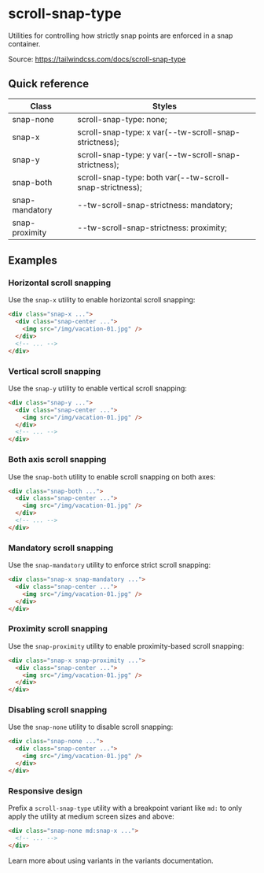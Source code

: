 # scroll-snap-type

Utilities for controlling how strictly snap points are enforced in a snap container.

Source: https://tailwindcss.com/docs/scroll-snap-type

## Quick reference

| Class            | Styles                                              |
|------------------|-----------------------------------------------------|
| snap-none        | scroll-snap-type: none;                             |
| snap-x           | scroll-snap-type: x var(--tw-scroll-snap-strictness); |
| snap-y           | scroll-snap-type: y var(--tw-scroll-snap-strictness); |
| snap-both        | scroll-snap-type: both var(--tw-scroll-snap-strictness); |
| snap-mandatory   | --tw-scroll-snap-strictness: mandatory;            |
| snap-proximity   | --tw-scroll-snap-strictness: proximity;            |

## Examples

### Horizontal scroll snapping

Use the `snap-x` utility to enable horizontal scroll snapping:

```html
<div class="snap-x ...">
  <div class="snap-center ...">
    <img src="/img/vacation-01.jpg" />
  </div>
  <!-- ... -->
</div>
```

### Vertical scroll snapping

Use the `snap-y` utility to enable vertical scroll snapping:

```html
<div class="snap-y ...">
  <div class="snap-center ...">
    <img src="/img/vacation-01.jpg" />
  </div>
  <!-- ... -->
</div>
```

### Both axis scroll snapping

Use the `snap-both` utility to enable scroll snapping on both axes:

```html
<div class="snap-both ...">
  <div class="snap-center ...">
    <img src="/img/vacation-01.jpg" />
  </div>
  <!-- ... -->
</div>
```

### Mandatory scroll snapping

Use the `snap-mandatory` utility to enforce strict scroll snapping:

```html
<div class="snap-x snap-mandatory ...">
  <div class="snap-center ...">
    <img src="/img/vacation-01.jpg" />
  </div>
</div>
```

### Proximity scroll snapping

Use the `snap-proximity` utility to enable proximity-based scroll snapping:

```html
<div class="snap-x snap-proximity ...">
  <div class="snap-center ...">
    <img src="/img/vacation-01.jpg" />
  </div>
</div>
```

### Disabling scroll snapping

Use the `snap-none` utility to disable scroll snapping:

```html
<div class="snap-none ...">
  <div class="snap-center ...">
    <img src="/img/vacation-01.jpg" />
  </div>
</div>
```

### Responsive design

Prefix a `scroll-snap-type` utility with a breakpoint variant like `md:` to only apply the utility at medium screen sizes and above:

```html
<div class="snap-none md:snap-x ...">
  <!-- ... -->
</div>
```

Learn more about using variants in the variants documentation.
